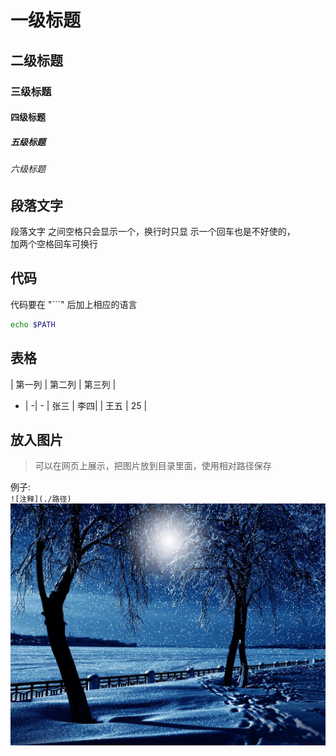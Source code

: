 # 一级标题
## 二级标题
### 三级标题
#### 四级标题
##### 五级标题
###### 六级标题

## 段落文字
段落文字    之间空格只会显示一个，换行时只显
示一个回车也是不好使的，  
加两个空格回车可换行

## 代码
代码要在 "```" 后加上相应的语言   

```sh
echo $PATH
```

## 表格

| 第一列 | 第二列 | 第三列 |
- | -| - 
| 张三 | 李四|
| 王五 | 25 |


## 放入图片
> 可以在网页上展示，把图片放到目录里面，使用相对路径保存  

例子:  
`![注释](./路径)`
![雪](./img/xue.jpeg)